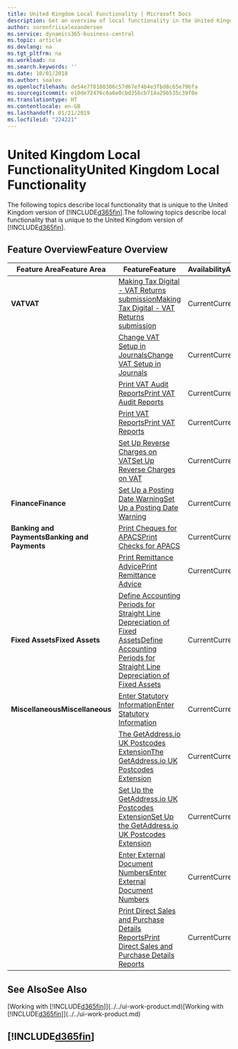 ```yaml
---
title: United Kingdom Local Functionality | Microsoft Docs
description: Get an overview of local functionality in the United Kingdom version of Business Central.
author: sorenfriisalexandersen
ms.service: dynamics365-business-central
ms.topic: article
ms.devlang: na
ms.tgt_pltfrm: na
ms.workload: na
ms.search.keywords: ''
ms.date: 10/01/2018
ms.author: soalex
ms.openlocfilehash: de54e7f8160306c57d67ef4b4e3fbd8c65e79bfa
ms.sourcegitcommit: e10de72476c6a6e0cbd35bcb714a29b535c39f0e
ms.translationtype: HT
ms.contentlocale: en-GB
ms.lasthandoff: 01/21/2019
ms.locfileid: "224221"
---
```

# <a name="united-kingdom-local-functionality"></a><span data-ttu-id="cd855-103">United Kingdom Local Functionality</span><span class="sxs-lookup"><span data-stu-id="cd855-103">United Kingdom Local Functionality</span></span>
<span data-ttu-id="cd855-104">The following topics describe local functionality that is unique to the United Kingdom version of [!INCLUDE[d365fin](../../includes/d365fin_md.md)].</span><span class="sxs-lookup"><span data-stu-id="cd855-104">The following topics describe local functionality that is unique to the United Kingdom version of [!INCLUDE[d365fin](../../includes/d365fin_md.md)].</span></span>  

## <a name="feature-overview"></a><span data-ttu-id="cd855-105">Feature Overview</span><span class="sxs-lookup"><span data-stu-id="cd855-105">Feature Overview</span></span>


|<span data-ttu-id="cd855-106">Feature Area</span><span class="sxs-lookup"><span data-stu-id="cd855-106">Feature Area</span></span>|<span data-ttu-id="cd855-107">Feature</span><span class="sxs-lookup"><span data-stu-id="cd855-107">Feature</span></span>|<span data-ttu-id="cd855-108">Availability</span><span class="sxs-lookup"><span data-stu-id="cd855-108">Availability</span></span>|
|------------|-------|------------|
|<span data-ttu-id="cd855-109">**VAT**</span><span class="sxs-lookup"><span data-stu-id="cd855-109">**VAT**</span></span>|[<span data-ttu-id="cd855-110">Making Tax Digital - VAT Returns submission</span><span class="sxs-lookup"><span data-stu-id="cd855-110">Making Tax Digital - VAT Returns submission</span></span>](making-tax-digital-submit-vat-return.md)|<span data-ttu-id="cd855-111">Current</span><span class="sxs-lookup"><span data-stu-id="cd855-111">Current</span></span>|
||[<span data-ttu-id="cd855-112">Change VAT Setup in Journals</span><span class="sxs-lookup"><span data-stu-id="cd855-112">Change VAT Setup in Journals</span></span>](how-to-change-vat-setup-in-journals.md)|<span data-ttu-id="cd855-113">Current</span><span class="sxs-lookup"><span data-stu-id="cd855-113">Current</span></span>|
||[<span data-ttu-id="cd855-114">Print VAT Audit Reports</span><span class="sxs-lookup"><span data-stu-id="cd855-114">Print VAT Audit Reports</span></span>](how-to-print-vat-audit-reports.md)|<span data-ttu-id="cd855-115">Current</span><span class="sxs-lookup"><span data-stu-id="cd855-115">Current</span></span>|
||[<span data-ttu-id="cd855-116">Print VAT Reports</span><span class="sxs-lookup"><span data-stu-id="cd855-116">Print VAT Reports</span></span>](how-to-print-vat-reports.md)|<span data-ttu-id="cd855-117">Current</span><span class="sxs-lookup"><span data-stu-id="cd855-117">Current</span></span>|
||[<span data-ttu-id="cd855-118">Set Up Reverse Charges on VAT</span><span class="sxs-lookup"><span data-stu-id="cd855-118">Set Up Reverse Charges on VAT</span></span>](how-to-set-up-reverse-charges-on-vat.md)|<span data-ttu-id="cd855-119">Current</span><span class="sxs-lookup"><span data-stu-id="cd855-119">Current</span></span>|
|<span data-ttu-id="cd855-120">**Finance**</span><span class="sxs-lookup"><span data-stu-id="cd855-120">**Finance**</span></span>|[<span data-ttu-id="cd855-121">Set Up a Posting Date Warning</span><span class="sxs-lookup"><span data-stu-id="cd855-121">Set Up a Posting Date Warning</span></span>](how-to-set-up-a-posting-date-warning.md)|<span data-ttu-id="cd855-122">Current</span><span class="sxs-lookup"><span data-stu-id="cd855-122">Current</span></span>|
|<span data-ttu-id="cd855-123">**Banking and Payments**</span><span class="sxs-lookup"><span data-stu-id="cd855-123">**Banking and Payments**</span></span>|[<span data-ttu-id="cd855-124">Print Cheques for APACS</span><span class="sxs-lookup"><span data-stu-id="cd855-124">Print Checks for APACS</span></span>](how-to-print-checks-for-apacs.md)|<span data-ttu-id="cd855-125">Current</span><span class="sxs-lookup"><span data-stu-id="cd855-125">Current</span></span>|
||[<span data-ttu-id="cd855-126">Print Remittance Advice</span><span class="sxs-lookup"><span data-stu-id="cd855-126">Print Remittance Advice</span></span>](how-to-print-remittance-advice.md)|<span data-ttu-id="cd855-127">Current</span><span class="sxs-lookup"><span data-stu-id="cd855-127">Current</span></span>|
|<span data-ttu-id="cd855-128">**Fixed Assets**</span><span class="sxs-lookup"><span data-stu-id="cd855-128">**Fixed Assets**</span></span>|[<span data-ttu-id="cd855-129">Define Accounting Periods for Straight Line Depreciation of Fixed Assets</span><span class="sxs-lookup"><span data-stu-id="cd855-129">Define Accounting Periods for Straight Line Depreciation of Fixed Assets</span></span>](how-to-define-accounting-periods-for-straight-line-depreciation-of-fixed-assets.md)|<span data-ttu-id="cd855-130">Current</span><span class="sxs-lookup"><span data-stu-id="cd855-130">Current</span></span>|
|<span data-ttu-id="cd855-131">**Miscellaneous**</span><span class="sxs-lookup"><span data-stu-id="cd855-131">**Miscellaneous**</span></span>|[<span data-ttu-id="cd855-132">Enter Statutory Information</span><span class="sxs-lookup"><span data-stu-id="cd855-132">Enter Statutory Information</span></span>](how-to-enter-statutory-information.md)|<span data-ttu-id="cd855-133">Current</span><span class="sxs-lookup"><span data-stu-id="cd855-133">Current</span></span>|
||[<span data-ttu-id="cd855-134">The GetAddress.io UK Postcodes Extension</span><span class="sxs-lookup"><span data-stu-id="cd855-134">The GetAddress.io UK Postcodes Extension</span></span>](ui-extensions-getaddressio.md)|<span data-ttu-id="cd855-135">Current</span><span class="sxs-lookup"><span data-stu-id="cd855-135">Current</span></span>|
||[<span data-ttu-id="cd855-136">Set Up the GetAddress.io UK Postcodes Extension</span><span class="sxs-lookup"><span data-stu-id="cd855-136">Set Up the GetAddress.io UK Postcodes Extension</span></span>](uk-setup-postal-code-service.md)|<span data-ttu-id="cd855-137">Current</span><span class="sxs-lookup"><span data-stu-id="cd855-137">Current</span></span>|
||[<span data-ttu-id="cd855-138">Enter External Document Numbers</span><span class="sxs-lookup"><span data-stu-id="cd855-138">Enter External Document Numbers</span></span>](how-to-enter-external-document-numbers.md)|<span data-ttu-id="cd855-139">Current</span><span class="sxs-lookup"><span data-stu-id="cd855-139">Current</span></span>|
||[<span data-ttu-id="cd855-140">Print Direct Sales and Purchase Details Reports</span><span class="sxs-lookup"><span data-stu-id="cd855-140">Print Direct Sales and Purchase Details Reports</span></span>](how-to-print-direct-sales-and-purchase-details-reports.md)|<span data-ttu-id="cd855-141">Current</span><span class="sxs-lookup"><span data-stu-id="cd855-141">Current</span></span>|

## <a name="see-also"></a><span data-ttu-id="cd855-142">See Also</span><span class="sxs-lookup"><span data-stu-id="cd855-142">See Also</span></span>
<span data-ttu-id="cd855-143">[Working with [!INCLUDE[d365fin](../../includes/d365fin_md.md)]](../../ui-work-product.md)</span><span class="sxs-lookup"><span data-stu-id="cd855-143">[Working with [!INCLUDE[d365fin](../../includes/d365fin_md.md)]](../../ui-work-product.md)</span></span>  

## [!INCLUDE[d365fin](../../includes/free_trial_md.md)]  
